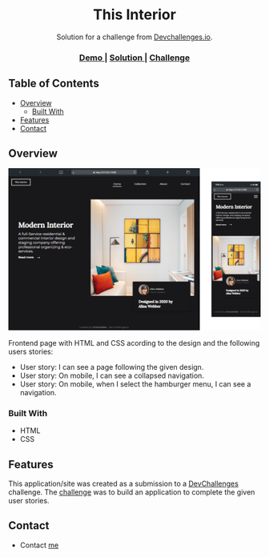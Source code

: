 <!-- Please update value in the {}  -->

<h1 align="center">This Interior</h1>

<div align="center">
   Solution for a challenge from  <a href="http://devchallenges.io" target="_blank">Devchallenges.io</a>.
</div>

<div align="center">
  <h3>
    <a href="https://ricocondee.github.io/interiorConsultant">
      Demo
    </a>
    <span> | </span>
    <a href="https://github.com/riocondee/interiorConsultant">
      Solution
    </a>
    <span> | </span>
    <a href="https://devchallenges.io/challenges/Jymh2b2FyebRTUljkNcb">
      Challenge
    </a>
  </h3>
</div>

<!-- TABLE OF CONTENTS -->

## Table of Contents

- [Overview](#overview)
  - [Built With](#built-with)
- [Features](#features)
- [Contact](#contact)

<!-- OVERVIEW -->

## Overview

![screenshot](assets/screenshot.png)

Frontend page with HTML and CSS acording to the design and the following users stories:

- User story: I can see a page following the given design.
- User story: On mobile, I can see a collapsed navigation.
- User story: On mobile, when I select the hamburger menu, I can see a navigation.

### Built With

<!-- This section should list any major frameworks that you built your project using. Here are a few examples.-->

- HTML
- CSS

## Features

<!-- List the features of your application or follow the template. Don't share the figma file here :) -->

This application/site was created as a submission to a [DevChallenges](https://devchallenges.io/challenges) challenge. The [challenge](https://devchallenges.io/challenges/Jymh2b2FyebRTUljkNcb) was to build an application to complete the given user stories.

## Contact

- Contact [me](https://linktr.ee/ricocondee})
